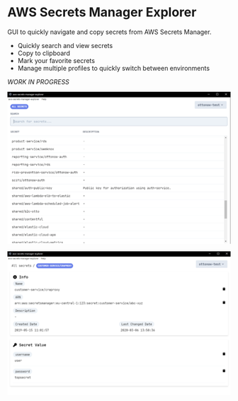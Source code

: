 # AWS Secrets Manager Explorer

GUI to quickly navigate and copy secrets from AWS Secrets Manager.

* Quickly search and view secrets
* Copy to clipboard
* Mark your favorite secrets
* Manage multiple profiles to quickly switch between environments

*WORK IN PROGRESS*

![Overview](/screenshots/overview.png?raw=true)

![Secret Info](/screenshots/secret.png?raw=true)